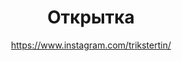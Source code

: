 ---
title: Открытка
description: Открытка, А6 (10х15 см)
author: https://www.instagram.com/trikstertin/
cost: 2000₸
---